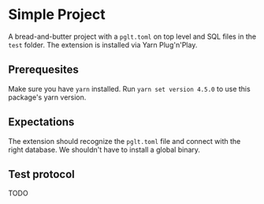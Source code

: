 # Simple Project

A bread-and-butter project with a `pglt.toml` on top level and SQL files in the `test` folder. The extension is installed via Yarn Plug'n'Play.

## Prerequesites

Make sure you have `yarn` installed. Run `yarn set version 4.5.0` to use this package's yarn version.

## Expectations

The extension should recognize the `pglt.toml` file and connect with the right database. We shouldn't have to install a global binary.

## Test protocol

TODO
